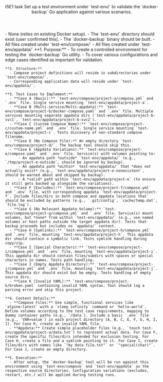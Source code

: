 <Climb>
  <header>
    <id>t5E1</id>
    <type>task</type>
    <description>Set up a test environment under `test-env/` to validate the `docker-backup` Go application against various scenarios.</description>
  </header>
  <newDependencies>
    - None (relies on existing Docker setup).
  </newDependencies>
  <prerequisitChanges>
    - The `test-env/` directory should exist (user confirmed this).
    - The `docker-backup` binary should be built.
  </prerequisitChanges>
  <relevantFiles>
    - All files created under `test-env/compose/`
    - All files created under `test-env/appdata/`
  </relevantFiles>
  <everythingElse>
    **1. Purpose:**
      - To create a controlled environment for testing the `docker-backup` Go utility.
      - To cover various configurations and edge cases identified as important for validation.

    **2. Structure:**
      - Compose project definitions will reside in subdirectories under `test-env/compose/`.
      - Corresponding application data will reside under `test-env/appdata/`.

    **3. Test Cases to Implement:**
      - **Case A (Basic):** `test-env/compose/project-a/compose.yml` and `.env` file. Single service mounting `test-env/appdata/project-a`.
      - **Case B (Multi-service/Multi-appdata):** `test-env/compose/project-b/docker-compose.yaml` and `.env` file. Multiple services mounting separate appdata dirs (`test-env/appdata/project-b-svc1`, `test-env/appdata/project-b-svc2`).
      - **Case C (Custom Compose Name):** `test-env/compose/project-c/custom-name.yml` and `.env` file. Single service mounting `test-env/appdata/project-c`. Tests discovery of non-standard compose filename.
      - **Case D (No Compose File):** An empty directory `test-env/compose/project-d/`. The backup tool should skip this.
      - **Case E (Appdata Variations):** `test-env/compose/project-e/compose.yaml` and `.env` file. Service(s) with volumes pointing to:
          - An appdata path *outside* `test-env/appdata/` (e.g., `/tmp/project-e-outside`, should be ignored by backup).
          - An appdata path *within* `test-env/appdata/` that *does not actually exist* (e.g., `test-env/appdata/project-e-nonexistent`, should be warned about and skipped by backup).
          - A *valid* path within `test-env/appdata/project-e` (to ensure it still gets backed up alongside the variations).
      - **Case F (Excludes):** `test-env/compose/project-f/compose.yml` and `.env` file, with corresponding appdata `test-env/appdata/project-f`. Include files/dirs in both compose and appdata locations that should be excluded by patterns (e.g., `.git/config`, `cache/temp.dat`, `file.log`).
      - **Case G (No Relevant Appdata Volume):** `test-env/compose/project-g/compose.yml` and `.env` file. Service(s) mount volumes, but *none* from within `test-env/appdata/` (e.g., use named volumes or host paths outside the target appdata dir). Tests that backup proceeds but includes no `appdata/` content.
      - **Case H (Symlinks):** `test-env/compose/project-h/compose.yml` and `.env` file, mounting `test-env/appdata/project-h`. This appdata dir should contain a symbolic link. Tests symlink handling during copy/zip.
      - **Case I (Special Characters):** `test-env/compose/project-i/compose.yml` and `.env` file, mounting `test-env/appdata/project-i`. This appdata dir should contain files/subdirs with spaces or special characters in names. Tests path handling.
      - **Case J (Empty Appdata Directory):** `test-env/compose/project-j/compose.yml` and `.env` file, mounting `test-env/appdata/project-j`. This appdata dir should exist but be empty. Tests handling of empty source dirs.
      - **Case K (Invalid YAML):** `test-env/compose/project-k/broken.yaml` containing invalid YAML syntax. Tool should log a parsing error and skip this project.

    **4. Content Details:**
      - **Compose Files:** Use simple, functional services like `alpine:latest` with a `sleep infinity` command or `hello-world`. Define volumes according to the test case requirements, mapping to dummy container paths (e.g., `/data`). Include a basic `.env` file (e.g., `VAR=value`) in each project directory (A, B, C, E, F, G, H, I, J). For Case K, create an invalid YAML file.
      - **Appdata:** Create simple placeholder files (e.g., `touch test-env/appdata/project-a/data.txt`) to represent actual data. For Case F, create the specific files/dirs intended for exclusion testing. For Case H, create a file and a symlink pointing to it. For Case I, create files/dirs with names like `"my data file.txt"` or `"special(char)"`. For Case J, create an empty directory.

    **5. Execution:**
      - After setup, the `docker-backup` tool will be run against this environment using `test-env/compose` and `test-env/appdata` as the respective source directories. Configuration variations (excludes, restart, etc.) will be applied during testing runs.
  </everythingElse>
</Climb> 